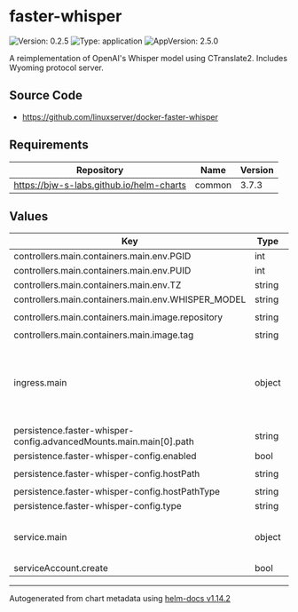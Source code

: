 # faster-whisper

![Version: 0.2.5](https://img.shields.io/badge/Version-0.2.5-informational?style=flat-square) ![Type: application](https://img.shields.io/badge/Type-application-informational?style=flat-square) ![AppVersion: 2.5.0](https://img.shields.io/badge/AppVersion-2.5.0-informational?style=flat-square)

A reimplementation of OpenAI's Whisper model using CTranslate2. Includes Wyoming protocol server.

## Source Code

* <https://github.com/linuxserver/docker-faster-whisper>

## Requirements

| Repository | Name | Version |
|------------|------|---------|
| https://bjw-s-labs.github.io/helm-charts | common | 3.7.3 |

## Values

| Key | Type | Default | Description |
|-----|------|---------|-------------|
| controllers.main.containers.main.env.PGID | int | `1000` |  |
| controllers.main.containers.main.env.PUID | int | `1000` |  |
| controllers.main.containers.main.env.TZ | string | `"Etc/UTC"` |  |
| controllers.main.containers.main.env.WHISPER_MODEL | string | `"tiny-int8"` |  |
| controllers.main.containers.main.image.repository | string | `"lscr.io/linuxserver/faster-whisper"` |  |
| controllers.main.containers.main.image.tag | string | `"latest"` |  |
| ingress.main | object | See [values.yaml](./values.yaml) | Enable and configure ingress settings for the chart under this key. |
| persistence.faster-whisper-config.advancedMounts.main.main[0].path | string | `"/config"` |  |
| persistence.faster-whisper-config.enabled | bool | `false` |  |
| persistence.faster-whisper-config.hostPath | string | `"/path/to/your/config/faster-whisper"` |  |
| persistence.faster-whisper-config.hostPathType | string | `"DirectoryOrCreate"` |  |
| persistence.faster-whisper-config.type | string | `"hostPath"` |  |
| service.main | object | See [values.yaml](./values.yaml) | Configures service settings for the chart. |
| serviceAccount.create | bool | `false` |  |

----------------------------------------------
Autogenerated from chart metadata using [helm-docs v1.14.2](https://github.com/norwoodj/helm-docs/releases/v1.14.2)
